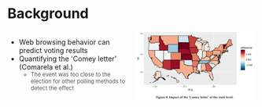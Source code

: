 # Background

<div style="display: flex; align-items: flex-start; justify-content: space-between;">
  <div style="flex: 1; max-width: 50%; padding-right: 20px;">
    <ul>
      <li v-click="1">Web browsing behavior can predict voting results</li>
      <li v-click="2">Quantifying the 'Comey letter' (Comarela et al.)
        <ul>
          <li class="nested-gray" v-click="4">The event was too close to the election for other polling methods to detect the effect</li>
        </ul>
      </li>
    </ul>
  </div>
  <div style="flex: 1; text-align: right;" v-click="3">
    <img src="../../figures/comey-letter.png" alt="Motivation Figure" style="max-width: 100%; height: auto;" />
  </div>
</div>

<SlideCurrentNo class="absolute bottom-8 right-10"/>

<style scoped>
.nested-gray {
  font-size: 0.8em;
  color: #555555 !important;
}
</style>